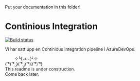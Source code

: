 Put your documentation in this folder!

# Continious Integration
[![Build status](https://dev.azure.com/Ludo-Get-Too/Ludo%20Get%20Too/_apis/build/status/Ludo%20Get%20Too%20Master)](https://dev.azure.com/Ludo-Get-Too/Ludo%20Get%20Too/_build/latest?definitionId=2)

Vi har satt upp en Continious Integration pipeline i AzureDevOps.


&nbsp;&nbsp;&nbsp;&nbsp;&nbsp;&nbsp;&nbsp;&nbsp;⊹╰(⌣ʟ⌣)╯⊹<br/>
( ͡°( ͡° ͜ʖ( ͡° ͜ʖ ͡°)ʖ ͡°) ͡°)<br/>
This readme is under construction.<br/>
Come back later.<br/>
